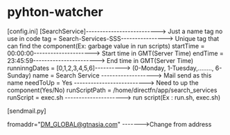# pyhton-watcher
[config.ini]
[SearchService]--------------------------> Just a name tag no use in code
tag = Search-Services-SSS----------------> Unique tag that can find the component(Ex: garbage value in run scripts)
startTime = 00:00:00---------------------> Start time in GMT(Server Time)
endTime = 23:45:59-----------------------> End time in GMT(Server Time)
runninngDates = [0,1,2,3,4,5,6]----------> (0-Monday, 1-Tuesday,........, 6-Sunday)
name = Search Service -------------------> Mail send as this name
needToUp = Yes --------------------------> Need to up the component(Yes/No)
runScriptPath = /home/directfn/app/search_services
runScript = exec.sh ---------------------> run script(Ex : run.sh, exec.sh)

[sendmail.py]

fromaddr="DM_GLOBAL@gtnasia.com" ------->Change from address

